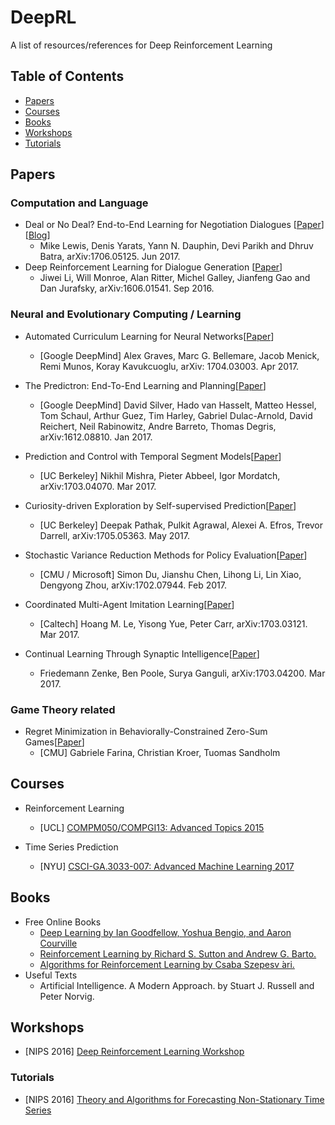 # DeepRL

A list of resources/references for Deep Reinforcement Learning

## Table of Contents
- [Papers](#papers)
- [Courses](#courses)
- [Books](#books)
- [Workshops](#workshops)
- [Tutorials](#tutorials)

## Papers

### Computation and Language
* Deal or No Deal? End-to-End Learning for Negotiation Dialogues [[Paper](https://arxiv.org/abs/1606.01541)] [[Blog](https://code.facebook.com/posts/1686672014972296/deal-or-no-deal-training-ai-bots-to-negotiate/)]
  * Mike Lewis, Denis Yarats, Yann N. Dauphin, Devi Parikh and Dhruv Batra, arXiv:1706.05125. Jun 2017.
* Deep Reinforcement Learning for Dialogue Generation [[Paper](https://arxiv.org/abs/1606.01541)]
  * Jiwei Li, Will Monroe, Alan Ritter, Michel Galley, Jianfeng Gao and Dan Jurafsky, arXiv:1606.01541. Sep 2016.

### Neural and Evolutionary Computing / Learning
* Automated Curriculum Learning for Neural Networks[[Paper](https://arxiv.org/abs/1704.03003)]
  * [Google DeepMind] Alex Graves, Marc G. Bellemare, Jacob Menick, Remi Munos, Koray Kavukcuoglu, arXiv: 1704.03003. Apr 2017.

* The Predictron: End-To-End Learning and Planning[[Paper](https://arxiv.org/abs/1612.08810)]
  * [Google DeepMind] David Silver, Hado van Hasselt, Matteo Hessel, Tom Schaul, Arthur Guez, Tim Harley, Gabriel Dulac-Arnold, David Reichert, Neil Rabinowitz, Andre Barreto, Thomas Degris, arXiv:1612.08810. Jan 2017.

* Prediction and Control with Temporal Segment Models[[Paper](https://arxiv.org/abs/1703.04070)]
  * [UC Berkeley] Nikhil Mishra, Pieter Abbeel, Igor Mordatch, arXiv:1703.04070. Mar 2017.

* Curiosity-driven Exploration by Self-supervised Prediction[[Paper](https://arxiv.org/abs/1705.05363)]
  * [UC Berkeley] Deepak Pathak, Pulkit Agrawal, Alexei A. Efros, Trevor Darrell, arXiv:1705.05363. May 2017.

* Stochastic Variance Reduction Methods for Policy Evaluation[[Paper](https://arxiv.org/abs/1702.07944)]
  * [CMU / Microsoft] Simon Du, Jianshu Chen, Lihong Li, Lin Xiao, Dengyong Zhou, arXiv:1702.07944. Feb 2017.
  
* Coordinated Multi-Agent Imitation Learning[[Paper](https://arxiv.org/abs/1703.03121)]
  * [Caltech] Hoang M. Le, Yisong Yue, Peter Carr, arXiv:1703.03121. Mar 2017.

* Continual Learning Through Synaptic Intelligence[[Paper](https://arxiv.org/abs/1703.04200)]
  * Friedemann Zenke, Ben Poole, Surya Ganguli, arXiv:1703.04200. Mar 2017.

### Game Theory related
* Regret Minimization in Behaviorally-Constrained Zero-Sum Games[[Paper](http://www.cs.cmu.edu/~sandholm/behavioral.icml17.pdf)]
  * [CMU] Gabriele Farina, Christian Kroer, Tuomas Sandholm

## Courses
* Reinforcement Learning
  * [UCL] [COMPM050/COMPGI13: Advanced Topics 2015](http://www0.cs.ucl.ac.uk/staff/d.silver/web/Teaching.html)

* Time Series Prediction
  * [NYU] [CSCI-GA.3033-007: Advanced Machine Learning 2017 ](http://www.cims.nyu.edu/~mohri/amls/aml_time_series.pdf)

## Books
* Free Online Books
  * [Deep Learning by Ian Goodfellow, Yoshua Bengio, and Aaron Courville](http://www.iro.umontreal.ca/~bengioy/dlbook/)
  * [Reinforcement Learning by Richard S. Sutton and Andrew G. Barto. ](http://incompleteideas.net/sutton/book/the-book-2nd.htm)
  * [Algorithms for Reinforcement Learning by Csaba Szepesv ́ari. ](https://sites.ualberta.ca/~szepesva/papers/RLAlgsInMDPs-lecture.pdf)
* Useful Texts
  * Artificial Intelligence. A Modern Approach. by Stuart J. Russell and Peter Norvig. 
  
## Workshops
* [NIPS 2016] [Deep Reinforcement Learning Workshop](https://sites.google.com/site/deeprlnips2016/)

### Tutorials
* [NIPS 2016] [Theory and Algorithms for Forecasting Non-Stationary Time Series](http://www.cs.nyu.edu/~mohri/talks/NIPSTutorial2016.pdf)
